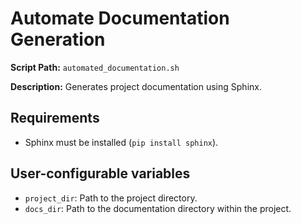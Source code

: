 # Automate Documentation Generation

**Script Path:** `automated_documentation.sh`

**Description:** 
Generates project documentation using Sphinx.

## Requirements
- Sphinx must be installed (`pip install sphinx`).

## User-configurable variables
- `project_dir`: Path to the project directory.
- `docs_dir`: Path to the documentation directory within the project.
